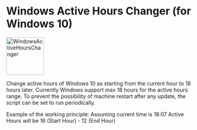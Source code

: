 # Windows Active Hours Changer (for Windows 10)
<img alt="WindowsActiveHoursChanger" src="./Windows10ActiveHoursChanger_notcompressed.ico" width="100" height="100">

Change active hours of Windows 10 as starting from the current hour to 18 hours later. Currently Windows support max 18 hours for the active hours range. To prevent the possibility of machine restart after any update, the script can be set to run periodically.

Example of the working principle:
Assuming current time is 18:07
Active Hours will be 18 (Start Hour) - 12 (End Hour)
